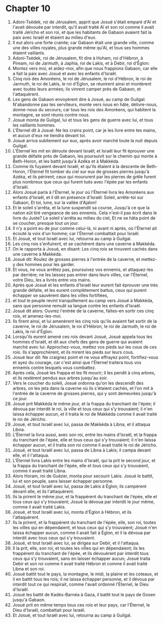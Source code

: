 # Chapter 10

1. Adoni-Tsédek, roi de Jérusalem, apprit que Josué s'était emparé d'Aï et l'avait dévouée par interdit, qu'il avait traité Aï et son roi comme il avait traité Jéricho et son roi, et que les habitants de Gabaon avaient fait la paix avec Israël et étaient au milieu d'eux.
2. Il eut alors une forte crainte; car Gabaon était une grande ville, comme une des villes royales, plus grande même qu'Aï, et tous ses hommes étaient vaillants.
3. Adoni-Tsédek, roi de Jérusalem, fit dire à Hoham, roi d'Hébron, à Piream, roi de Jarmuth, à Japhia, roi de Lakis, et à Debir, roi d'Églon:
4. Montez vers moi, et aidez-moi, afin que nous frappions Gabaon, car elle a fait la paix avec Josué et avec les enfants d'Israël.
5. Cinq rois des Amoréens, le roi de Jérusalem, le roi d'Hébron, le roi de Jarmuth, le roi de Lakis, le roi d'Églon, se réunirent ainsi et montèrent avec toutes leurs armées; ils vinrent camper près de Gabaon, et l'attaquèrent.
6. Les gens de Gabaon envoyèrent dire à Josué, au camp de Guilgal: N'abandonne pas tes serviteurs, monte vers nous en hâte, délivre-nous, donne-nous du secours; car tous les rois des Amoréens, qui habitent la montagne, se sont réunis contre nous.
7. Josué monta de Guilgal, lui et tous les gens de guerre avec lui, et tous les vaillants hommes.
8. L'Éternel dit à Josué: Ne les crains point, car je les livre entre tes mains, et aucun d'eux ne tiendra devant toi.
9. Josué arriva subitement sur eux, après avoir marché toute la nuit depuis Guilgal.
10. L'Éternel les mit en déroute devant Israël; et Israël leur fit éprouver une grande défaite près de Gabaon, les poursuivit sur le chemin qui monte à Beth-Horon, et les battit jusqu'à Azéka et à Makkéda.
11. Comme ils fuyaient devant Israël, et qu'ils étaient à la descente de Beth-Horon, l'Éternel fit tomber du ciel sur eux de grosses pierres jusqu'à Azéka, et ils périrent; ceux qui moururent par les pierres de grêle furent plus nombreux que ceux qui furent tués avec l'épée par les enfants d'Israël.
12. Alors Josué parla à l'Éternel, le jour où l'Éternel livra les Amoréens aux enfants d'Israël, et il dit en présence d'Israël: Soleil, arrête-toi sur Gabaon, Et toi, lune, sur la vallée d'Ajalon!
13. Et le soleil s'arrêta, et la lune suspendit sa course, Jusqu'à ce que la nation eût tiré vengeance de ses ennemis. Cela n'est-il pas écrit dans le livre du Juste? Le soleil s'arrêta au milieu du ciel, Et ne se hâta point de se coucher, presque tout un jour.
14. Il n'y a point eu de jour comme celui-là, ni avant ni après, où l'Éternel ait écouté la voix d'un homme; car l'Éternel combattait pour Israël.
15. Et Josué, et tout Israël avec lui, retourna au camp à Guilgal.
16. Les cinq rois s'enfuirent, et se cachèrent dans une caverne à Makkéda.
17. On le rapporta à Josué, en disant: Les cinq rois se trouvent cachés dans une caverne à Makkéda.
18. Josué dit: Roulez de grosses pierres à l'entrée de la caverne, et mettez-y des hommes pour les garder.
19. Et vous, ne vous arrêtez pas, poursuivez vos ennemis, et attaquez-les par derrière; ne les laissez pas entrer dans leurs villes, car l'Éternel, votre Dieu, les a livrés entre vos mains.
20. Après que Josué et les enfants d'Israël leur eurent fait éprouver une très grande défaite, et les eurent complètement battus, ceux qui purent échapper se sauvèrent dans les villes fortifiées,
21. et tout le peuple revint tranquillement au camp vers Josué à Makkéda, sans que personne remuât sa langue contre les enfants d'Israël.
22. Josué dit alors: Ouvrez l'entrée de la caverne, faites-en sortir ces cinq rois, et amenez-les-moi.
23. Ils firent ainsi, et lui amenèrent les cinq rois qu'ils avaient fait sortir de la caverne, le roi de Jérusalem, le roi d'Hébron, le roi de Jarmuth, le roi de Lakis, le roi d'Églon.
24. Lorsqu'ils eurent amené ces rois devant Josué, Josué appela tous les hommes d'Israël, et dit aux chefs des gens de guerre qui avaient marché avec lui: Approchez-vous, mettez vos pieds sur les cous de ces rois. Ils s'approchèrent, et ils mirent les pieds sur leurs cous.
25. Josué leur dit: Ne craignez point et ne vous effrayez point, fortifiez-vous et ayez du courage, car c'est ainsi que l'Éternel traitera tous vos ennemis contre lesquels vous combattez.
26. Après cela, Josué les frappa et les fit mourir; il les pendit à cinq arbres, et ils restèrent pendus aux arbres jusqu'au soir.
27. Vers le coucher du soleil, Josué ordonna qu'on les descendît des arbres, on les jeta dans la caverne où ils s'étaient cachés, et l'on mit à l'entrée de la caverne de grosses pierres, qui y sont demeurées jusqu'à ce jour.
28. Josué prit Makkéda le même jour, et la frappa du tranchant de l'épée; il dévoua par interdit le roi, la ville et tous ceux qui s'y trouvaient; il n'en laissa échapper aucun, et il traita le roi de Makkéda comme il avait traité le roi de Jéricho.
29. Josué, et tout Israël avec lui, passa de Makkéda à Libna, et il attaqua Libna.
30. L'Éternel la livra aussi, avec son roi, entre les mains d'Israël, et la frappa du tranchant de l'épée, elle et tous ceux qui s'y trouvaient; il n'en laissa échapper aucun, et il traita son roi comme il avait traité le roi de Jéricho.
31. Josué, et tout Israël avec lui, passa de Libna à Lakis; il campa devant elle, et il l'attaqua.
32. L'Éternel livra Lakis entre les mains d'Israël, qui la prit le second jour, et la frappa du tranchant de l'épée, elle et tous ceux qui s'y trouvaient, comme il avait traité Libna.
33. Alors Horam, roi de Guézer, monta pour secourir Lakis. Josué le battit, lui et son peuple, sans laisser échapper personne.
34. Josué, et tout Israël avec lui, passa de Lakis à Églon; ils campèrent devant elle, et ils l'attaquèrent.
35. Ils la prirent le même jour, et la frappèrent du tranchant de l'épée, elle et tous ceux qui s'y trouvaient; Josué la dévoua par interdit le jour même, comme il avait traité Lakis.
36. Josué, et tout Israël avec lui, monta d'Églon à Hébron, et ils l'attaquèrent.
37. Ils la prirent, et la frappèrent du tranchant de l'épée, elle, son roi, toutes les villes qui en dépendaient, et tous ceux qui s'y trouvaient; Josué n'en laissa échapper aucun, comme il avait fait à Églon, et il la dévoua par interdit avec tous ceux qui s'y trouvaient.
38. Josué, et tout Israël avec lui, se dirigea sur Debir, et il l'attaqua.
39. Il la prit, elle, son roi, et toutes les villes qui en dépendaient; ils les frappèrent du tranchant de l'épée, et ils dévouèrent par interdit tous ceux qui s'y trouvaient, sans en laisser échapper aucun; Josué traita Debir et son roi comme il avait traité Hébron et comme il avait traité Libna et son roi.
40. Josué battit tout le pays, la montagne, le midi, la plaine et les coteaux, et il en battit tous les rois; il ne laissa échapper personne, et il dévoua par interdit tout ce qui respirait, comme l'avait ordonné l'Éternel, le Dieu d'Israël.
41. Josué les battit de Kadès-Barnéa à Gaza, il battit tout le pays de Gosen jusqu'à Gabaon.
42. Josué prit en même temps tous ces rois et leur pays, car l'Éternel, le Dieu d'Israël, combattait pour Israël.
43. Et Josué, et tout Israël avec lui, retourna au camp à Guilgal.

